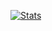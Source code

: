 [![Stats](https://github-readme-stats.vercel.app/api?username=gigafyde&show_icons=true&theme=tokyonight&count_private=true&hide=stars)](https://github.com/GigaFyde)
